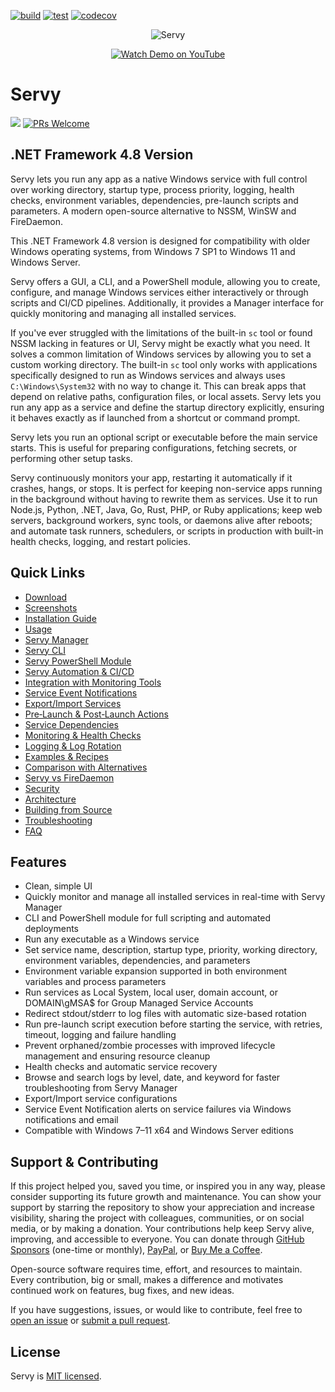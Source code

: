 [![build](https://github.com/aelassas/servy/actions/workflows/build.yml/badge.svg?branch=net48)](https://github.com/aelassas/servy/actions/workflows/build.yml) [![test](https://github.com/aelassas/servy/actions/workflows/test.yml/badge.svg?branch=net48)](https://github.com/aelassas/servy/actions/workflows/test.yml) [![codecov](https://img.shields.io/codecov/c/github/aelassas/servy/net48?label=coverage)](https://app.codecov.io/gh/aelassas/servy/tree/net48)
<!--
[![codecov](https://codecov.io/gh/aelassas/servy/branch/net48/graph/badge.svg?token=26WZX2V4BG)](https://app.codecov.io/gh/aelassas/servy/tree/net48)
[![codecov](https://img.shields.io/codecov/c/github/aelassas/servy/net48?label=coverage)](https://app.codecov.io/gh/aelassas/servy/tree/net48)
[![coveralls](https://coveralls.io/repos/github/aelassas/servy/badge.svg?branch=net48)](https://coveralls.io/github/aelassas/servy?branch=net48)

[![PRs Welcome](https://img.shields.io/badge/PRs-welcome-brightgreen.svg)](https://github.com/aelassas/servy/pulls)
-->

<p align="center">
  <img src="https://servy-win.github.io/servy.png?v=12" alt="Servy" />
</p>
<p align="center">
  <a href="https://www.youtube.com/watch?v=JpmzZEJd4f0" target="_blank">
    <img src="https://img.shields.io/badge/Watch%20Demo-FF0033?style=for-the-badge&logo=youtube" alt="Watch Demo on YouTube" />
  </a>
</p>

# Servy
[![](https://img.shields.io/badge/docs-wiki-brightgreen)](https://github.com/aelassas/servy/wiki) [![PRs Welcome](https://img.shields.io/badge/PRs-welcome-brightgreen.svg)](https://github.com/aelassas/servy/pulls)
 
## .NET Framework 4.8 Version

Servy lets you run any app as a native Windows service with full control over working directory, startup type, process priority, logging, health checks, environment variables, dependencies, pre-launch scripts and parameters. A modern open-source alternative to NSSM, WinSW and FireDaemon.

This .NET Framework 4.8 version is designed for compatibility with older Windows operating systems, from Windows 7 SP1 to Windows 11 and Windows Server.

Servy offers a GUI, a CLI, and a PowerShell module, allowing you to create, configure, and manage Windows services either interactively or through scripts and CI/CD pipelines. Additionally, it provides a Manager interface for quickly monitoring and managing all installed services.

If you've ever struggled with the limitations of the built-in `sc` tool or found NSSM lacking in features or UI, Servy might be exactly what you need. It solves a common limitation of Windows services by allowing you to set a custom working directory. The built-in `sc` tool only works with applications specifically designed to run as Windows services and always uses `C:\Windows\System32` with no way to change it. This can break apps that depend on relative paths, configuration files, or local assets. Servy lets you run any app as a service and define the startup directory explicitly, ensuring it behaves exactly as if launched from a shortcut or command prompt.

Servy lets you run an optional script or executable before the main service starts. This is useful for preparing configurations, fetching secrets, or performing other setup tasks.

Servy continuously monitors your app, restarting it automatically if it crashes, hangs, or stops. It is perfect for keeping non-service apps running in the background without having to rewrite them as services. Use it to run Node.js, Python, .NET, Java, Go, Rust, PHP, or Ruby applications; keep web servers, background workers, sync tools, or daemons alive after reboots; and automate task runners, schedulers, or scripts in production with built-in health checks, logging, and restart policies.

## Quick Links
* [Download](https://github.com/aelassas/servy/releases/latest)
* [Screenshots](https://github.com/aelassas/servy/wiki/Screenshots)
* [Installation Guide](https://github.com/aelassas/servy/wiki/Installation-Guide)
* [Usage](https://github.com/aelassas/servy/wiki/Usage)
* [Servy Manager](https://github.com/aelassas/servy/wiki/Servy-Manager)
* [Servy CLI](https://github.com/aelassas/servy/wiki/Servy-CLI)
* [Servy PowerShell Module](https://github.com/aelassas/servy/wiki/Servy-PowerShell-Module)
* [Servy Automation & CI/CD](https://github.com/aelassas/servy/wiki/Servy-Automation-&-CI-CD)
* [Integration with Monitoring Tools](https://github.com/aelassas/servy/wiki/Integration-with-Monitoring-Tools)
* [Service Event Notifications](https://github.com/aelassas/servy/wiki/Service-Event-Notifications)
* [Export/Import Services](https://github.com/aelassas/servy/wiki/Export-Import-Services)
* [Pre‐Launch & Post‐Launch Actions](https://github.com/aelassas/servy/wiki/Pre‐Launch-&-Post‐Launch-Actions)
* [Service Dependencies](https://github.com/aelassas/servy/wiki/Service-Dependencies)
* [Monitoring & Health Checks](https://github.com/aelassas/servy/wiki/Monitoring-&-Health-Checks)
* [Logging & Log Rotation](https://github.com/aelassas/servy/wiki/Logging-&-Log-Rotation)
* [Examples & Recipes](https://github.com/aelassas/servy/wiki/Examples-&-Recipes)
* [Comparison with Alternatives](https://github.com/aelassas/servy/wiki/Comparison-with-Alternatives)
* [Servy vs FireDaemon](https://github.com/aelassas/servy/wiki/Servy-vs-FireDaemon)
* [Security](https://github.com/aelassas/servy/wiki/Security)
* [Architecture](https://github.com/aelassas/servy/wiki/Architecture)
* [Building from Source](https://github.com/aelassas/servy/wiki/Building-from-Source)
* [Troubleshooting](https://github.com/aelassas/servy/wiki/Troubleshooting)
* [FAQ](https://github.com/aelassas/servy/wiki/FAQ)

## Features

* Clean, simple UI
* Quickly monitor and manage all installed services in real-time with Servy Manager
* CLI and PowerShell module for full scripting and automated deployments
* Run any executable as a Windows service
* Set service name, description, startup type, priority, working directory, environment variables, dependencies, and parameters
* Environment variable expansion supported in both environment variables and process parameters
* Run services as Local System, local user, domain account, or DOMAIN\gMSA$ for Group Managed Service Accounts
* Redirect stdout/stderr to log files with automatic size-based rotation
* Run pre-launch script execution before starting the service, with retries, timeout, logging and failure handling
* Prevent orphaned/zombie processes with improved lifecycle management and ensuring resource cleanup
* Health checks and automatic service recovery
* Browse and search logs by level, date, and keyword for faster troubleshooting from Servy Manager
* Export/Import service configurations
* Service Event Notification alerts on service failures via Windows notifications and email
* Compatible with Windows 7–11 x64 and Windows Server editions

## Support & Contributing

If this project helped you, saved you time, or inspired you in any way, please consider supporting its future growth and maintenance. You can show your support by starring the repository to show your appreciation and increase visibility, sharing the project with colleagues, communities, or on social media, or by making a donation. Your contributions help keep Servy alive, improving, and accessible to everyone. You can donate through [GitHub Sponsors](https://github.com/sponsors/aelassas) (one-time or monthly), [PayPal](https://www.paypal.me/aelassaspp), or [Buy Me a Coffee](https://www.buymeacoffee.com/aelassas).

Open-source software requires time, effort, and resources to maintain. Every contribution, big or small, makes a difference and motivates continued work on features, bug fixes, and new ideas.

If you have suggestions, issues, or would like to contribute, feel free to [open an issue](https://github.com/aelassas/servy/issues) or [submit a pull request](https://github.com/aelassas/servy/pulls).

## License

Servy is [MIT licensed](https://github.com/aelassas/servy/blob/main/LICENSE.txt).

